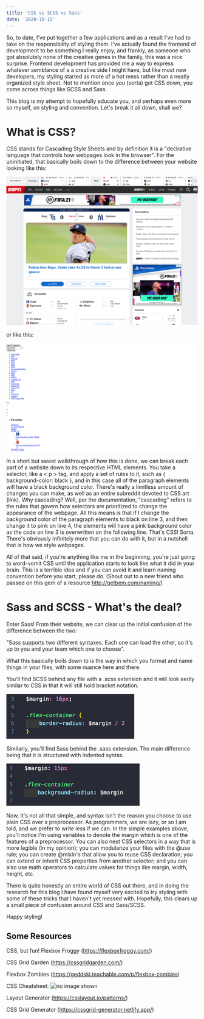 ```yaml
---
title: 'CSS vs SCSS vs Sass'
date: '2020-10-15'
---
```


So, to date, I've put together a few applications and as a result I've had to take on the responsibility of styling them. I've actually found the frontend of development to be something I really enjoy, and frankly,
as someone who got absolutely none of the creative genes in the family, this was a nice surprise. Frontend development has provided me a way to express whatever semblance of a a creative side I might have, but like most new developers, my styling started as more of a hot mess rather than a neatly organized style sheet. Not to mention once you (sorta) get CSS down, you come across things like SCSS and Sass. 


This blog is my attempt to hopefully educate you, and perhaps even more so myself, on styling and convention. Let's break it all down, shall we? 

# What is CSS?
CSS stands for Cascading Style Sheets and by definition it is a "declrative language that controls how webpages look in the browser". For the uninitiated, that basically boils down to the difference between your website looking like this: 

![Good](../images/good.png)

or like this: 

![Good](../images/bad.png)

In a short but sweet walkthrough of how this is done, we can break each part of a website down to its respective HTML elements. You take a selector, like a < p > tag, and apply a set of rules to it, such as { background-color: black }, and in this case all of the paragraph elements will have a black background color. There's really a limitless amount of changes you can make, as well as an entire subreddit devoted to CSS art (link). Why cascading? Well, per the documentation, "cascading" refers to the rules that govern how selectors are prioritized to change the appearance of the webpage. All this means is that if I change the background color of the paragraph elements to black on line 3, and then change it to pink on line 4, the elements will have a pink background color as the code on line 3 is overwritten on the following line. That's CSS! Sorta. There's obviously infinitely more that you can do with it, but in a nutshell that is how we style webpages. 

All of that said, if you're anything like me in the beginning, you're just going to word-vomit CSS until the application starts to look like what it did in your brain. This is a terrible idea and if you can avoid it and learn naming convention before you start, please do. (Shout out to a new friend who passed on this gem of a resource http://getbem.com/naming/)

# Sass and SCSS - What's the deal? 

Enter Sass! From their website, we can clear up the initial confusion of the difference between the two:

"Sass supports two different syntaxes. Each one can load the other, so it's up to you and your team which one to choose". 

What this basically boils down to is the way in which you format and name things in your files, with some nuance here and there. 

You'll find SCSS behind any file with a .scss extension and it will look eerily similar to CSS in that it will still hold bracket notation. 

![scss](../images/scssExample.png)

Similarly, you'll find Sass behind the .sass extension. The main difference being that it is structured with indented syntax.

![scss](../images/sassExample.png)

Now, it's not all that simple, and syntax isn't the reason you choose to use plain CSS over a preprocessor. As programmers, we are lazy, or so I am told, and we prefer to write less if we can. In the simple examples above, you'll notice I'm using variables to denote the margin which is one of the features of a preprocessor. You can also nest CSS selectors in a way that is more legible (in my opinion); you can modularize your files with the @use rule; you can create @mixin's that allow you to reuse CSS declaration; you can extend or inherit CSS properties from another selector; and you can also use math operators to calculate values for things like margin, width, height, etc. 

There is quite honestly an entire world of CSS out there, and in doing the research for this blog I have found myself very excited to try styling with some of these tricks that I haven't yet messed with. Hopefully, this clears up a small piece of confusion around CSS and Sass/SCSS. 

Happy styling! 

Some Resources
---

CSS, but fun!
Flexbox Froggy (https://flexboxfroggy.com/)

CSS Grid Garden (https://cssgridgarden.com/)

Flexbox Zombies (https://geddski.teachable.com/p/flexbox-zombies)

CSS Cheatsheet:
    <image src='https://www.10bestdesign.com/blog/content/images/2018/10/31.png' alt='no image shown'>

Layout Generator (https://csslayout.io/patterns/)

CSS Grid Generator (https://cssgrid-generator.netlify.app/)
